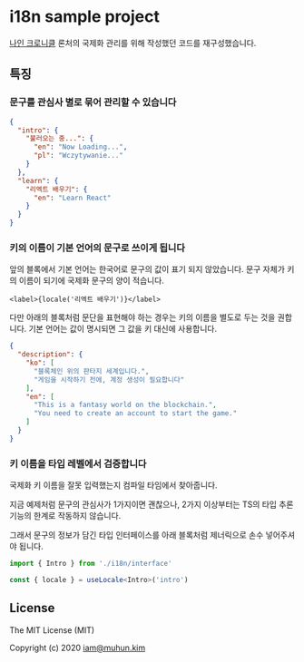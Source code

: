 # i18n sample project

[나인 크로니클] 론처의 국제화 관리를 위해 작성했던 코드를 재구성했습니다.

[나인 크로니클]: https://nine-chronicles.com/

## 특징

### 문구를 관심사 별로 묶어 관리할 수 있습니다

```json
{
  "intro": {
    "불러오는 중...": {
      "en": "Now Loading...",
      "pl": "Wczytywanie..."
    }
  },
  "learn": {
    "리엑트 배우기": {
      "en": "Learn React"
    }
  }
}
```

### 키의 이름이 기본 언어의 문구로 쓰이게 됩니다

앞의 블록에서 기본 언어는 한국어로 문구의 값이 표기 되지 않았습니다. 문구 자체가 키의 이름이 되기에 국제화 문구의 양이 적습니다.

```tsx
<label>{locale('리엑트 배우기')}</label>
```

다만 아래의 블록처럼 문단을 표현해야 하는 경우는 키의 이름을 별도로 두는 것을 권합니다. 기본 언어는 값이 명시되면 그 값을 키 대신에 사용합니다.

```json
{
  "description": {
    "ko": [
      "블록체인 위의 판타지 세계입니다.",
      "게임을 시작하기 전에, 계정 생성이 필요합니다"
    ],
    "en": [
      "This is a fantasy world on the blockchain.",
      "You need to create an account to start the game."
    ]
  }
}
```

### 키 이름을 타입 레벨에서 검증합니다

국제화 키 이름을 잘못 입력했는지 컴파일 타임에서 찾아줍니다.

<!-- 타입 인터페이스를 미리 정의해둔 덕분에 번역 기여자가 키 값을 바꾸는 실수를 방지합니다. -->

지금 예제처럼 문구의 관심사가 1가지이면 괜찮으나, 2가지 이상부터는 TS의 타입 추론 기능의 한계로 작동하지 않습니다.

그래서 문구의 정보가 담긴 타입 인터페이스를 아래 블록처럼 제너릭으로 손수 넣어주셔야 됩니다.

```ts
import { Intro } from './i18n/interface'

const { locale } = useLocale<Intro>('intro')
```

## License

The MIT License (MIT)

Copyright (c) 2020 iam@muhun.kim
